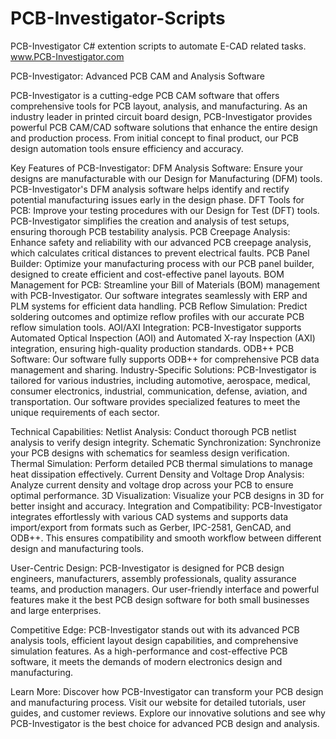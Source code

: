 # PCB-Investigator-Scripts
PCB-Investigator C# extention scripts to automate E-CAD related tasks. www.PCB-Investigator.com

PCB-Investigator: Advanced PCB CAM and Analysis Software

PCB-Investigator is a cutting-edge PCB CAM software that offers comprehensive tools for PCB layout, analysis, and manufacturing. As an industry leader in printed circuit board design, PCB-Investigator provides powerful PCB CAM/CAD software solutions that enhance the entire design and production process. From initial concept to final product, our PCB design automation tools ensure efficiency and accuracy.

Key Features of PCB-Investigator:
DFM Analysis Software: Ensure your designs are manufacturable with our Design for Manufacturing (DFM) tools. PCB-Investigator's DFM analysis software helps identify and rectify potential manufacturing issues early in the design phase.
DFT Tools for PCB: Improve your testing procedures with our Design for Test (DFT) tools. PCB-Investigator simplifies the creation and analysis of test setups, ensuring thorough PCB testability analysis.
PCB Creepage Analysis: Enhance safety and reliability with our advanced PCB creepage analysis, which calculates critical distances to prevent electrical faults.
PCB Panel Builder: Optimize your manufacturing process with our PCB panel builder, designed to create efficient and cost-effective panel layouts.
BOM Management for PCB: Streamline your Bill of Materials (BOM) management with PCB-Investigator. Our software integrates seamlessly with ERP and PLM systems for efficient data handling.
PCB Reflow Simulation: Predict soldering outcomes and optimize reflow profiles with our accurate PCB reflow simulation tools.
AOI/AXI Integration: PCB-Investigator supports Automated Optical Inspection (AOI) and Automated X-ray Inspection (AXI) integration, ensuring high-quality production standards.
ODB++ PCB Software: Our software fully supports ODB++ for comprehensive PCB data management and sharing.
Industry-Specific Solutions:
PCB-Investigator is tailored for various industries, including automotive, aerospace, medical, consumer electronics, industrial, communication, defense, aviation, and transportation. Our software provides specialized features to meet the unique requirements of each sector.

Technical Capabilities:
Netlist Analysis: Conduct thorough PCB netlist analysis to verify design integrity.
Schematic Synchronization: Synchronize your PCB designs with schematics for seamless design verification.
Thermal Simulation: Perform detailed PCB thermal simulations to manage heat dissipation effectively.
Current Density and Voltage Drop Analysis: Analyze current density and voltage drop across your PCB to ensure optimal performance.
3D Visualization: Visualize your PCB designs in 3D for better insight and accuracy.
Integration and Compatibility:
PCB-Investigator integrates effortlessly with various CAD systems and supports data import/export from formats such as Gerber, IPC-2581, GenCAD, and ODB++. This ensures compatibility and smooth workflow between different design and manufacturing tools.

User-Centric Design:
PCB-Investigator is designed for PCB design engineers, manufacturers, assembly professionals, quality assurance teams, and production managers. Our user-friendly interface and powerful features make it the best PCB design software for both small businesses and large enterprises.

Competitive Edge:
PCB-Investigator stands out with its advanced PCB analysis tools, efficient layout design capabilities, and comprehensive simulation features. As a high-performance and cost-effective PCB software, it meets the demands of modern electronics design and manufacturing.

Learn More:
Discover how PCB-Investigator can transform your PCB design and manufacturing process. Visit our website for detailed tutorials, user guides, and customer reviews. Explore our innovative solutions and see why PCB-Investigator is the best choice for advanced PCB design and analysis.


